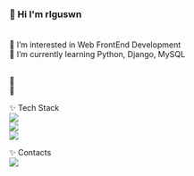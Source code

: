### 👋 Hi I'm rlguswn</br></br>

🍉 I’m interested in Web FrontEnd Development</br>
🍉 I’m currently learning Python, Django, MySQL</br></br>

🌱 </br>
🌱 </br>

✨ Tech Stack</br>
<img src="https://img.shields.io/badge/Python-3776AB?style=flat-square&logo=Python&logoColor=white"/></br>
<img src="https://img.shields.io/badge/Django-092E20?style=flat-square&logo=Django&logoColor=white"/></br>
<img src="https://img.shields.io/badge/MySQL-4479A1?style=flat-square&logo=MySQL&logoColor=white"/></br>
   
✨ Contacts</br>
<img src="https://img.shields.io/badge/0318joo@naver.com-03C75A?style=flat-square&logo=Naver&logoColor=white"/>
